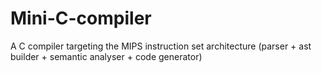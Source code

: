 # Mini-C-compiler
A C compiler targeting the MIPS instruction set architecture (parser + ast builder + semantic analyser + code generator)